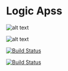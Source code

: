 # Logic Apss



![alt text](https://dev.azure.com/chekencha/DataAnalytics/_apis/build/status/arjun-hareendran.logicapps?branchName=main)

![alt text](https://dev.azure.com/chekencha/DataAnalytics/_apis/build/status/arjun-hareendran.logicapps?branchName=dev)

[![Build Status](https://dev.azure.com/chekencha/DataAnalytics/_apis/build/status/arjun-hareendran.logicapps?branchName=dev)](https://dev.azure.com/chekencha/DataAnalytics/_build/latest?definitionId=4&branchName=main)

[![Build Status](https://dev.azure.com/chekencha/DataAnalytics/_apis/build/status/arjun-hareendran.logicapps?branchName=dev)](https://dev.azure.com/chekencha/DataAnalytics/_build/latest?definitionId=4&branchName=dev)
